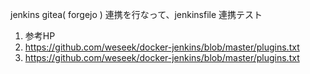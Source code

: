 jenkins gitea( forgejo ) 連携を行なって、jenkinsfile 連携テスト

1. 参考HP
  1. https://github.com/weseek/docker-jenkins/blob/master/plugins.txt
  2. https://github.com/weseek/docker-jenkins/blob/master/plugins.txt
